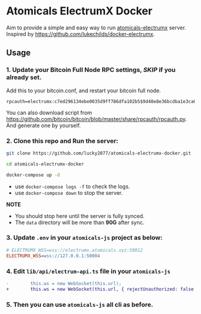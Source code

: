 # Atomicals ElectrumX Docker

Aim to provide a simple and easy way to run [atomicals-electrumx](https://github.com/atomicals/atomicals-electrumx) server. Inspired by https://github.com/lukechilds/docker-electrumx.

## Usage

### 1. Update your Bitcoin Full Node RPC settings, _SKIP_ if you already set.

Add this to your bitcoin.conf, and restart your bitcoin full node.

```
rpcauth=electrumx:c7ed296134ebe0035d9ff786dfa102b5$9d40e8e36bcdba1e3ca0a79178c3864c3deaa9e6fd484ff683e7770690a97097
```

You can also download script from https://github.com/bitcoin/bitcoin/blob/master/share/rpcauth/rpcauth.py. And generate one by yourself.

### 2. Clone this repo and Run the server:

```bash
git clone https://github.com/lucky2077/atomicals-electrumx-docker.git
```

```bash
cd atomicals-electrumx-docker
```

```bash
docker-compose up -d
```

- use `docker-compose logs -f` to check the logs.
- use `docker-compose down` to stop the server.

**NOTE**

- You should stop here until the server is fully synced.
- The `data` directory will be more than **90G** after sync.

### 3. Update `.env` in your `atomicals-js` project as below:

```ini
# ELECTRUMX_WSS=wss://electrumx.atomicals.xyz:50012
ELECTRUMX_WSS=wss://127.0.0.1:50004
```

### 4. Edit `lib/api/electrum-api.ts` file in your `atomicals-js`

```diff
-        this.ws = new WebSocket(this.url);
+        this.ws = new WebSocket(this.url, { rejectUnauthorized: false });
```

### 5. Then you can use `atomicals-js` all cli as before.
